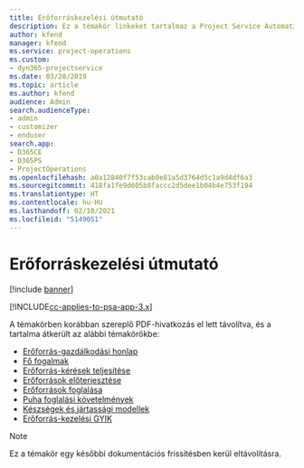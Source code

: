 ```yaml
---
title: Erőforráskezelési útmutató
description: Ez a témakör linkeket tartalmaz a Project Service Automation erőforrás-kezelésével kapcsolatos információkhoz
author: kfend
manager: kfend
ms.service: project-operations
ms.custom:
- dyn365-projectservice
ms.date: 03/28/2019
ms.topic: article
ms.author: kfend
audience: Admin
search.audienceType:
- admin
- customizer
- enduser
search.app:
- D365CE
- D365PS
- ProjectOperations
ms.openlocfilehash: a0a12840f7f53cab0e81a5d3764d5c1a9d4df6a3
ms.sourcegitcommit: 418fa1fe9d605b8faccc2d5dee1b04b4e753f194
ms.translationtype: HT
ms.contentlocale: hu-HU
ms.lasthandoff: 02/10/2021
ms.locfileid: "5149051"
---
```

# <a name="resource-management-guide"></a>Erőforráskezelési útmutató

[!include [banner](../../includes/psa-now-project-operations.md)]

[!INCLUDE[cc-applies-to-psa-app-3.x](../../includes/cc-applies-to-psa-app-3x.md)]

A témakörben korábban szereplő PDF-hivatkozás el lett távolítva, és a tartalma átkerült az alábbi témakörökbe:

- [Erőforrás-gazdálkodási honlap](../resource-management-home-page.md)
- [Fő fogalmak](../reports-key-concepts.md)
- [Erőforrás-kérések teljesítése](../resource-management-fulfill-requests.md)
- [Erőforrások előterjesztése](../resource-management-propose-resources.md)
- [Erőforrások foglalása](../resource-management-book-resources-scheduleboard.md)
- [Puha foglalási követelmények](../resource-management-softbook-requirements.md)
- [Készségek és jártassági modellek](../resource-management-skills-proficiency.md)
- [Erőforrás-kezelési GYIK](../resource-management-faq.md)

> [!NOTE]
> Ez a témakör egy későbbi dokumentációs frissítésben kerül eltávolításra. 
